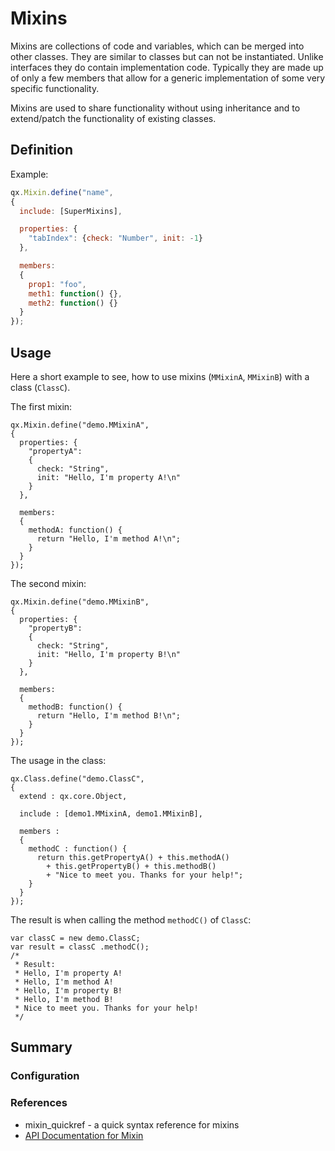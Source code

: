 Mixins
======

Mixins are collections of code and variables, which can be merged into other classes. They are similar to classes but can not be instantiated. Unlike interfaces they do contain implementation code. Typically they are made up of only a few members that allow for a generic implementation of some very specific functionality.

Mixins are used to share functionality without using inheritance and to extend/patch the functionality of existing classes.

Definition
----------

Example:

```javascript
qx.Mixin.define("name",
{
  include: [SuperMixins],

  properties: {
    "tabIndex": {check: "Number", init: -1}
  },

  members:
  {
    prop1: "foo",
    meth1: function() {},
    meth2: function() {}
  }
});
```

Usage
-----

Here a short example to see, how to use mixins (`MMixinA`, `MMixinB`) with a class (`ClassC`).

The first mixin:

    qx.Mixin.define("demo.MMixinA",
    {
      properties: {
        "propertyA": 
        {
          check: "String", 
          init: "Hello, I'm property A!\n"
        }
      },

      members:
      {
        methodA: function() {
          return "Hello, I'm method A!\n";    
        }
      }
    });

The second mixin:

    qx.Mixin.define("demo.MMixinB",
    {
      properties: {
        "propertyB": 
        {
          check: "String", 
          init: "Hello, I'm property B!\n"
        }
      },

      members:
      {
        methodB: function() {
          return "Hello, I'm method B!\n";    
        }
      }
    });

The usage in the class:

    qx.Class.define("demo.ClassC", 
    {
      extend : qx.core.Object,

      include : [demo1.MMixinA, demo1.MMixinB],

      members :
      {
        methodC : function() {
          return this.getPropertyA() + this.methodA() 
            + this.getPropertyB() + this.methodB()
            + "Nice to meet you. Thanks for your help!";
        }
      }
    });

The result is when calling the method `methodC()` of `ClassC`:

    var classC = new demo.ClassC;
    var result = classC .methodC();
    /*
     * Result:
     * Hello, I'm property A! 
     * Hello, I'm method A! 
     * Hello, I'm property B! 
     * Hello, I'm method B! 
     * Nice to meet you. Thanks for your help!
     */

Summary
-------

### Configuration

### References

-   mixin\_quickref - a quick syntax reference for mixins
-   [API Documentation for Mixin](http://demo.qooxdoo.org/%{version}/apiviewer/#qx.Mixin)

